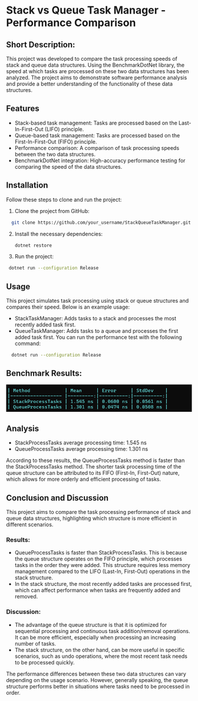# Stack vs Queue Task Manager - Performance Comparison

## Short Description:
This project was developed to compare the task processing speeds of stack and queue data structures. Using the BenchmarkDotNet library, the speed at which tasks are processed on these two data structures has been analyzed. The project aims to demonstrate software performance analysis and provide a better understanding of the functionality of these data structures.

## Features
- Stack-based task management: Tasks are processed based on the Last-In-First-Out (LIFO) principle.
- Queue-based task management: Tasks are processed based on the First-In-First-Out (FIFO) principle.
- Performance comparison: A comparison of task processing speeds between the two data structures.
- BenchmarkDotNet integration: High-accuracy performance testing for comparing the speed of the data structures.

## Installation
Follow these steps to clone and run the project:

1. Clone the project from GitHub:
  ```bash
    git clone https://github.com/your_username/StackQueueTaskManager.git
   ```

2. Install the necessary dependencies:
   ```bash
   dotnet restore
   ```

3. Run the project:
 ```bash
  dotnet run --configuration Release
  ```

## Usage
This project simulates task processing using stack or queue structures and compares their speed. Below is an example usage:

- StackTaskManager: Adds tasks to a stack and processes the most recently added task first.
- QueueTaskManager: Adds tasks to a queue and processes the first added task first.
You can run the performance test with the following command:
```bash
  dotnet run --configuration Release
```


## Benchmark Results: 
<img src="https://github.com/cemalsezer/StackQueueTaskManager/blob/master/img/result.png" />

## Analysis
- StackProcessTasks average processing time: 1.545 ns
- QueueProcessTasks average processing time: 1.301 ns
  
According to these results, the QueueProcessTasks method is faster than the StackProcessTasks method.
The shorter task processing time of the queue structure can be attributed to its FIFO (First-In, First-Out) nature, which allows for more orderly and efficient processing of tasks.


## Conclusion and Discussion
This project aims to compare the task processing performance of stack and queue data structures, highlighting which structure is more efficient in different scenarios.

### Results:
- QueueProcessTasks is faster than StackProcessTasks. This is because the queue structure operates on the FIFO principle, which processes tasks in the order they were added. This structure requires less memory management compared to the LIFO (Last-In, First-Out) operations in the stack structure.
- In the stack structure, the most recently added tasks are processed first, which can affect performance when tasks are frequently added and removed.
### Discussion:
- The advantage of the queue structure is that it is optimized for sequential processing and continuous task addition/removal operations. It can be more efficient, especially when processing an increasing number of tasks.
- The stack structure, on the other hand, can be more useful in specific scenarios, such as undo operations, where the most recent task needs to be processed quickly.


The performance differences between these two data structures can vary depending on the usage scenario. However, generally speaking, the queue structure performs better in situations where tasks need to be processed in order.
